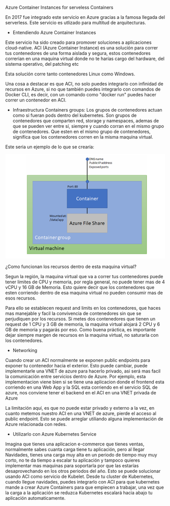 Azure Container Instances for serveless Containers

En 2017 fue integrado este servicio en Azure gracias a la famosa llegada del serverless. Este servicio es utlizado para multitud de arquitecturas.

- Entendiendo Azure Container Instances

Este servicio ha sido creado para promover soluciones a aplicaciones cloud-native. ACI (Azure Container Instance) es una solución para correr tus contenedores de una forma aislada y segura, estos contenedores correrian en una maquina virtual donde no te harías cargo del hardware, del sistema operativo, del patching etc

Esta solución corre tanto contenedores Linux como Windows.

Una cosa a destacar es que ACI, no solo puedes integrarlo con infinidad de recursos en Azure, si no que también puedes integrarlo con comandos de Docker CLI, es decir, con un comando como "docker run" puedes hacer correr un contenedor en ACI.

- Infraestructura
 Containers groups: Los grupos de contenedores actuan como si fueran pods dentro del kubernetes. Son grupos de contenedores que comparten red, storage y namespaces, ademas de que se pueden ver entre sí, siempre y cuando corran en el mismo grupo de contenedores. Que esten en el mismo grupo de contenedores, significa que los contenedores corren en la misma maquina virtual. 

 Este seria un ejemplo de lo que se crearía:

 ![alt text](image.png)

 ¿Como funcionan los recursos dentro de esta maquina virtual?

 Segun la región, la maquina virtual que va a correr tus contenedores puede tener limites de CPU y memoria, por regla general, no puede tener mas de 4 vCPU y 16 GB de Memoria. Esto quiere decir que los contenedores que esten corriendo dentro de esa maquina virtual no pueden consumir mas de esos recursos.

 Para ello se establecen request and limits en los contenedores, que haces mas manejable y facil la convivencia de contenedores sin que se perjudiquen por los recursos. Si metes dos contenedores que tienen un request de 1 CPU y 3 GB de memoria, la maquina virtual alojará 2 CPU y 6 GB de memoria y pagarás por eso. Como buena práctica, es importante dejar siempre margen de recursos en la maquina virtual, no saturarla con los contenedores.

 - Networking

Cuando crear un ACI normalmente se exponen public endpoints para exponer tu contenedor hacia el exterior. Esto puede cambiar, puede implementarle una VNET de azure para hacerlo privado, asi será mas facil la comunicación entre servicios dentro de Azure. Por ejemplo, esta implementacion viene bien si se tiene una aplicacion donde el frontend esta corriendo en una Web App y la SQL esta corriendo en el servicio SQL de azure, nos conviene tener el backend en el ACI en una VNET privada de Azure

La limitación aquí, es que no puede estar privado y externo a la vez, en cuanto metemos nuestro ACI en una VNET de azure, pierde el acceso al public endpoint. Esto se puede arreglar utiliando alguna implementación de Azure relacionada con redes.

- Utilizarlo con Azure Kubernetes Service

Imagina que tienes una aplicacion e-commerce que tienes ventas, normalmente sabes cuanta carga tiene tu aplicación, pero al llegar Navidades, tienes una carga muy alta en un periodo de tiempo muy muy corto, no te da tiempo a escalar tu aplicación y tampoco quieres implementar mas maquinas para soportarla por que las estarías desaprovechando en los otros periodos del año. Esto se puede solucionar usando ACI como servicio de Kubelet. Desde tu cluster de Kubernetes, cuando llegue navidades, puedes integrarlo con ACI para que kubernetes mande a crear Azure Containers para que empiecen a trabajar, una vez que la carga a la aplicación se reduzca Kubernetes escalará hacia abajo tu aplicación automaticamente. 





